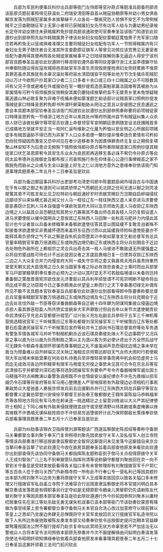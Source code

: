 <!-- { "loadSidebar": true } -->
　　兵部为军民利便事兵科抄出兵部等衙门左侍郎等官孙原贞等题准兵部备刑部咨该臣原贞题前事照得见获温处二府瑞安清田等县首从贼寇翁朝原等并幼小男女俱各解京发落为照贼犯家属多未挨拏縁干人众各处一槩挨究恐人惊惧不安乞不为常例候贼平之日查勘随征军士无家小者将已获贼属妇女先尽有功军人给与为妻幼男纪录候长定夺并幼女随住未获贼属矜免抄提具题该通政使司官奏奉圣旨该衙门知道钦此钦遵抄出到部叅照先拟作耗贼属男子律该处斩妇女给配钦蒙朝廷寛恤男子充军家口随住若再矜免无以惩戒俱难准理又言要将贼徒妇女给配有功军人一节照得贼属内有只身妇女无男子随住者合无准其所言查勘原征旗军人等曾见功劳应该赏赉见无妻室者给配为妻两得其便再照各处贼徒家属候事平之日陆续挨解则事无逼迫人得安宁该刑部官具题奉圣旨是钦此钦遵转行移咨除钦遵外臣等同钦差鎭守浙江太监李德鎭守处州奉御阮随议得反寇攻城掠邑拒敌官军杀害生灵烧毁房屋抢虏妇女赀财累赦不悛原其罪恶虽赤其族犹有余辜况温处等府丽水清田瑞安平阳等处地方节次生擒杀死贼犯动以万计今欲照户抄其家口少者二三口多者十余口或三四十口贼属之众不可胜数其间有父兄子侄或避难在外或报効在官一概抄提若造恶渠魁家属法固难宥其被胁为从家属情有可矜今班师振旅反侧稍安其属仍要陆续挨拏府县不无督责乡里未免惊疑贼属逃遁山林必致复聚为非难于抚捕未便如蒙准题乞勑该部计议贼首家口照例抄提发落贼徒家口特降圣恩矜免即书所谓歼厥渠魁胁从罔治之意且以安疲困之民息逋逃之患会本具题本部官钦奉圣旨该衙门知道钦此钦遵抄出到部叅照奏称要将前项贼徒家口特降圣恩矜免一节缘浙江地方近年以来其处州等府所属州县节有贼寇纠集人众杀掠人财已该彼处鎭守等项官员钦遵上命督领官军宣明朝廷恩例随宜设法抚捕贼首多已成擒地方渐就平安正当一视同仁诞布维新之化量为矜恤以安反侧之心所据前项贼徒多有贼首逼胁不得已而为非家下人口众多若便一槩抄提非惟牵连负累情有可矜抑恐纷扰惊疑因而激变又恐中间见在者少逃移者多为因畏惧罪责终无复业之期倘复啸聚山林安知不为后患合无俯狥下情照依侍郎孙原贞等所奏除贼首家口照例抄提其贼徒家口伏乞圣恩原宥令其安生乐业永为良民若再逃移生事必诛不宥仍令孙原贞等会同太监李德并巡按御史及都布按三司查照施行务在仰体圣心公道行事俾贼首之家不致脱免而胁从之众咸与生全以副皇上好生之仁以消地方意外之患缘奉钦依该衙门知道事理具题景泰二年五月十二日奉圣旨是钦此

　　兵部为备边御寇事兵科抄出吏部考功清吏司郎中陈亹题臣闻外域自古与中国通在乎有以御之御之有道则可以销其骄悍之气而朝廷无北顾之忧茍无道以御之则凭凌桀鷔其患不可胜言矣比见卫拉特初与朝廷通好岁时贡献赏赐巨万岂期自启衅端侵扰边鄙顷岁以来纵横尤甚近闻又分人马一枝往辽东一枝往陜西又遣人来京进马求要使臣臣愚窃计瓦刺人马本自强盛今谋欲攻宣府大同以及京师故先遣人马收掠辽东陜西边境之人以益其众且恐朝廷知其势分力寡乘其不备出师击其各枝人马仍复假设遣人进马求要使臣以缓中国用兵之意俟其辽东陜西人马回聚一处秋高马肥并力内侵此其狡计也今议者皆以兵备未修粮草未备秪欲遣使往答其意以图延缓不复敢言战者殊不知彼畨求欲遣使实非畏威怀德而来盖将东征西讨而以此延缓我师矧纵遣使臣量亦不能释其素负骄悍之气不此之察是自失机会而堕其计中矣如蒙准言乞勑总督军务总兵官量率精鋭官军数万倍道趋辽东或陜西边境仍勅辽东或陜西主将分兵刻期会于近边去处物色外敌所在上赖祖宗之灵合兵出奇击其一枝人马彼进不敢敌退无所援强盛之众将自穷蹙战胜可待也计不出此徒因议者之言逡廵畏缩日复一日使其収掠辽东陜西二边之人大众复合并力内侵宣府大同一或失守京师之患又孰甚焉夫用兵虽贵持重然堂堂天朝文武大臣效用之日久矣当国家多难之际必有效忠奋勇之士乘时而出兵部掌军马戸部掌粮草职専任重亦必预为之计动以其时宜无不可若敌临境诿以未备则岂持重备御之策哉昔唐宪宗欲伐吴元济羣臣以其兵利卒顽皆谓不可宪宗明断不疑命将出师迄成平蔡之功窃观今日之事亦颇类此伏望皇上断而行之天下幸甚愚叨禄无补偶有所见不敢不言具题本官钦奉圣旨兵部看钦此钦遵抄出到部看得郎中陈亹奏称要总督总兵官量率精鋭官军数万倍道趋辽东或陜西边境及令辽东陜西主将分兵克期会于近边去处攻伐外敌一节臣等窃详番酋额森等自正綂十四年肆为阴谋鸠集彼众侵逼边境杀掠人畜其罪恶稔盈人所共愤实宜綂率大军声罪致讨但自去年以来节次遣使朝贡钦命武清侯石亨充总兵官都督孙镗范广过兴张义充左右副总兵叅将于五军三千神机等营挑选精锐官军三千听候策应辽东等处都督刘深另操官军三千听候策应辽东等处都督石彪雷通另操官军六千听候策应宣府等处并令工部尚书石璞总督宣府等处军务遇有警急军情各城军马并听节制相机剿杀近该石璞具奏彼处烽火不见边事颇宁又况兵家之事以直为壮以曲为负而制胜之策以主为逸以客为劳必使计虑出于万全然后战守可无踈失今额森寺虽阴怀邪谋而尊事朝廷之礼不废虽闻声息而侵扰边境之事未举在我当为预备难以自开衅端又况关陜辽海相去京师窵远即目天气炎热大雨时行若使綂领大军出境未审敌营果在何处驻札待我兵至非惟轻易举事而弗中机会抑恐虚劳士马而迄无成效况各边所积粮草有限军马用度无穷揆之事势未见其可合令在京总兵等官武清侯石亨并都督刘深石彪等将选到团操官军务要申严号令齐备器械俾军威壮固士马精强不时点闸教演以备警急调用既不许怠惰偷安以废纪律亦不许先为畏缩以损军威仍令石璞等将宣府等处军马用心整搠差人严宻哨探若有外敌侵边必须相机行事若果敌势众大星驰差人奏报京师发兵前去应援剿杀并行辽东陜西大同总兵鎭守等官左都督曹义定襄伯郭登兴安侯徐亨都督王祯张泰王敬都御史王翱年富陈镒马恭韩福宋杰等各照地方将应有军马务在躬亲逐一桃选精壮之士留意训练谕以大义严其纪律使将士相知上下同心候有外敌来侵就便随宜战守或坚壁清野以待其敝或乘虚掩袭以挫其锋既不许畏缩无谋纵敌抢掠亦不许轻易穷追堕彼奸计此乃保邦御敌长策缘奉钦依兵部看事理具题景泰二年五月十六日奉圣旨是钦此

　　兵部为纠劾事该锦衣卫指挥使刘源等题该广西道监察御史陈叔绍等奏称守备倒马关署都督佥事刘聚于奉天门复命照得刘聚先因卖放守关军人及私役军人创立寺院等情该兵部奏准行移巡按直隶监察御史全智将这厮提问未见发落今这厮擅自来京合当拏问奉圣旨拏了钦此钦遵见今收在直房具题奉圣旨着兵部查他原发来看钦此钦遵抄出到部查得先该协同守备倒马关都指挥陈友题称臣到于倒马关点视得原拨守关军人王成刘智张广儿三名不到审据管队指挥何清等说称鎭守都督刘聚放回在京一向不曾到关守备显是受财卖放臣看得各关隘口多有未曾修理却有刘聚擅拨官军千户郭仁等五百余人在于倒马关西门外新剏寺院一所有此不行奉公专一营私利己等因具题抄出本部为照刘聚不以边务为重将原拨守关军人王成等卖放回京以致各关隘口多未修理又行擅拨官军私自盖立寺院于法难容合行巡按直隶监察御史将本官提问明白具本解京奏请发落若是有碍职事另行定夺如是无碍原职令嫡亲儿男替职仍先请勑陈友代替刘聚守关等因具题本部官奉圣旨是钦此除钦遵通行外今抄前因叅照刘聚本以庸材叨居重任先在浙江等处杀敌无勇无谋失机误事已该本部等衙门节该劾奏钦蒙恩宥降做为事官续蒙上恩令署都督佥事守备倒马关本官自合洗心改过加意修守以赎前罪以答皇上之恩却乃怠废边务肆无忌惮既将守关官军卖放回京又行擅拨官军私造寺院以致下人失所边务废弛致被陈友奏发本部又经奏奉钦依令巡按御史提问岂期本官益肆桀骜蔑视国法公然不服行提却乃赴京复命似此冥顽无状方命辜恩若不严加惩治无以警戒众人合将本官令法司照依本部原先叅奏并今次不服提解缘由问拟明白奏请发落庶使法令昭明奸顽知惧缘奉钦依着兵部查他原发来看事理具题景泰二年五月二十七日奉圣旨这厮奸顽着三法司门前问钦此

